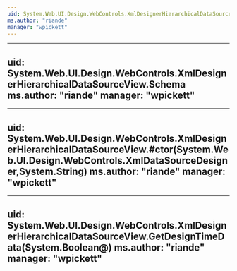 ```yaml
---
uid: System.Web.UI.Design.WebControls.XmlDesignerHierarchicalDataSourceView
ms.author: "riande"
manager: "wpickett"
---
```


---
uid: System.Web.UI.Design.WebControls.XmlDesignerHierarchicalDataSourceView.Schema
ms.author: "riande"
manager: "wpickett"
---

---
uid: System.Web.UI.Design.WebControls.XmlDesignerHierarchicalDataSourceView.#ctor(System.Web.UI.Design.WebControls.XmlDataSourceDesigner,System.String)
ms.author: "riande"
manager: "wpickett"
---

---
uid: System.Web.UI.Design.WebControls.XmlDesignerHierarchicalDataSourceView.GetDesignTimeData(System.Boolean@)
ms.author: "riande"
manager: "wpickett"
---
